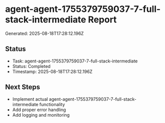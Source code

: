# agent-agent-1755379759037-7-full-stack-intermediate Report

Generated: 2025-08-18T17:28:12.196Z

## Status
- Task: agent-agent-1755379759037-7-full-stack-intermediate
- Status: Completed
- Timestamp: 2025-08-18T17:28:12.196Z

## Next Steps
- Implement actual agent-agent-1755379759037-7-full-stack-intermediate functionality
- Add proper error handling
- Add logging and monitoring
